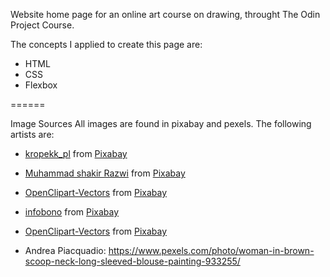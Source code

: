 Website home page for an online art course on drawing, throught The Odin Project Course.

The concepts I applied to create this page are:
- HTML
- CSS
- Flexbox

======

Image Sources
All images are found in pixabay and pexels. The following artists are:


- <a href="https://pixabay.com/users/kropekk_pl-114936/?utm_source=link-attribution&amp;utm_medium=referral&amp;utm_campaign=image&amp;utm_content=363063">kropekk_pl</a> from <a href="https://pixabay.com/?utm_source=link-attribution&amp;utm_medium=referral&amp;utm_campaign=image&amp;utm_content=363063">Pixabay</a>

- <a href="https://pixabay.com/users/muhammadshakirrazwi-9513779/?utm_source=link-attribution&amp;utm_medium=referral&amp;utm_campaign=image&amp;utm_content=4564427">Muhammad shakir Razwi</a> from <a href="https://pixabay.com/?utm_source=link-attribution&amp;utm_medium=referral&amp;utm_campaign=image&amp;utm_content=4564427">Pixabay</a>

- <a href="https://pixabay.com/users/openclipart-vectors-30363/?utm_source=link-attribution&amp;utm_medium=referral&amp;utm_campaign=image&amp;utm_content=148066">OpenClipart-Vectors</a> from <a href="https://pixabay.com/?utm_source=link-attribution&amp;utm_medium=referral&amp;utm_campaign=image&amp;utm_content=148066">Pixabay</a>

- <a href="https://pixabay.com/users/infobono-5570536/?utm_source=link-attribution&amp;utm_medium=referral&amp;utm_campaign=image&amp;utm_content=4371460">infobono</a> from <a href="https://pixabay.com/?utm_source=link-attribution&amp;utm_medium=referral&amp;utm_campaign=image&amp;utm_content=4371460">Pixabay</a>

- <a href="https://pixabay.com/users/openclipart-vectors-30363/?utm_source=link-attribution&amp;utm_medium=referral&amp;utm_campaign=image&amp;utm_content=2026954">OpenClipart-Vectors</a> from <a href="https://pixabay.com/?utm_source=link-attribution&amp;utm_medium=referral&amp;utm_campaign=image&amp;utm_content=2026954">Pixabay</a>

- Andrea Piacquadio: https://www.pexels.com/photo/woman-in-brown-scoop-neck-long-sleeved-blouse-painting-933255/